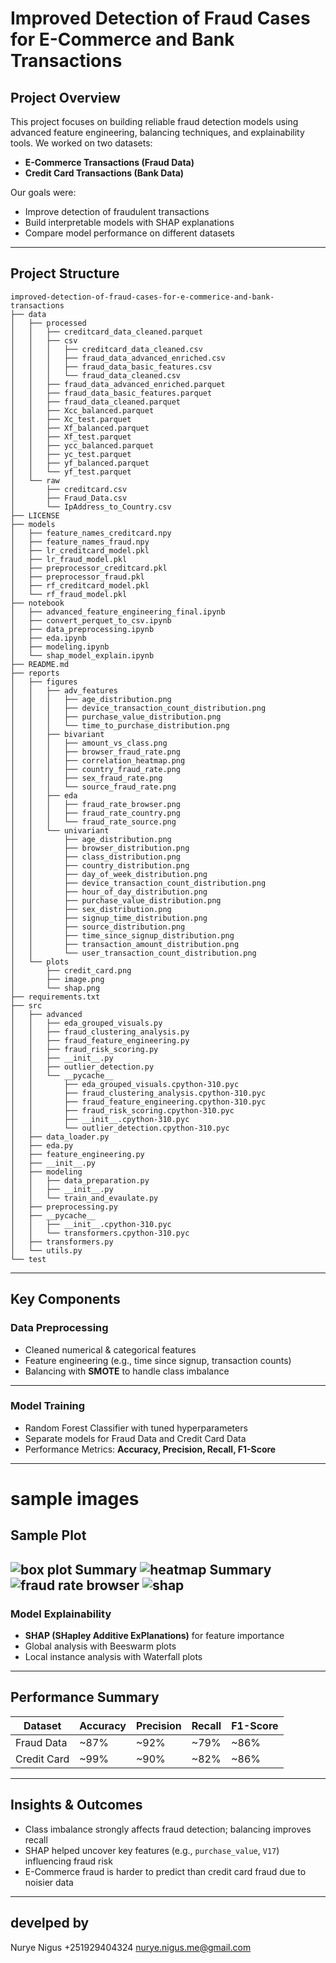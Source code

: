#  Improved Detection of Fraud Cases for E-Commerce and Bank Transactions

##  Project Overview

This project focuses on building reliable fraud detection models using advanced feature engineering, balancing techniques, and explainability tools.
We worked on two datasets:

* **E-Commerce Transactions (Fraud Data)**
* **Credit Card Transactions (Bank Data)**

Our goals were:

* Improve detection of fraudulent transactions
* Build interpretable models with SHAP explanations
* Compare model performance on different datasets

---

##  Project Structure

```
improved-detection-of-fraud-cases-for-e-commerice-and-bank-transactions
├── data
│   ├── processed
│   │   ├── creditcard_data_cleaned.parquet
│   │   ├── csv
│   │   │   ├── creditcard_data_cleaned.csv
│   │   │   ├── fraud_data_advanced_enriched.csv
│   │   │   ├── fraud_data_basic_features.csv
│   │   │   └── fraud_data_cleaned.csv
│   │   ├── fraud_data_advanced_enriched.parquet
│   │   ├── fraud_data_basic_features.parquet
│   │   ├── fraud_data_cleaned.parquet
│   │   ├── Xcc_balanced.parquet
│   │   ├── Xc_test.parquet
│   │   ├── Xf_balanced.parquet
│   │   ├── Xf_test.parquet
│   │   ├── ycc_balanced.parquet
│   │   ├── yc_test.parquet
│   │   ├── yf_balanced.parquet
│   │   └── yf_test.parquet
│   └── raw
│       ├── creditcard.csv
│       ├── Fraud_Data.csv
│       └── IpAddress_to_Country.csv
├── LICENSE
├── models
│   ├── feature_names_creditcard.npy
│   ├── feature_names_fraud.npy
│   ├── lr_creditcard_model.pkl
│   ├── lr_fraud_model.pkl
│   ├── preprocessor_creditcard.pkl
│   ├── preprocessor_fraud.pkl
│   ├── rf_creditcard_model.pkl
│   └── rf_fraud_model.pkl
├── notebook
│   ├── advanced_feature_engineering_final.ipynb
│   ├── convert_perquet_to_csv.ipynb
│   ├── data_preprocessing.ipynb
│   ├── eda.ipynb
│   ├── modeling.ipynb
│   └── shap_model_explain.ipynb
├── README.md
├── reports
│   ├── figures
│   │   ├── adv_features
│   │   │   ├── age_distribution.png
│   │   │   ├── device_transaction_count_distribution.png
│   │   │   ├── purchase_value_distribution.png
│   │   │   └── time_to_purchase_distribution.png
│   │   ├── bivariant
│   │   │   ├── amount_vs_class.png
│   │   │   ├── browser_fraud_rate.png
│   │   │   ├── correlation_heatmap.png
│   │   │   ├── country_fraud_rate.png
│   │   │   ├── sex_fraud_rate.png
│   │   │   └── source_fraud_rate.png
│   │   ├── eda
│   │   │   ├── fraud_rate_browser.png
│   │   │   ├── fraud_rate_country.png
│   │   │   └── fraud_rate_source.png
│   │   └── univariant
│   │       ├── age_distribution.png
│   │       ├── browser_distribution.png
│   │       ├── class_distribution.png
│   │       ├── country_distribution.png
│   │       ├── day_of_week_distribution.png
│   │       ├── device_transaction_count_distribution.png
│   │       ├── hour_of_day_distribution.png
│   │       ├── purchase_value_distribution.png
│   │       ├── sex_distribution.png
│   │       ├── signup_time_distribution.png
│   │       ├── source_distribution.png
│   │       ├── time_since_signup_distribution.png
│   │       ├── transaction_amount_distribution.png
│   │       └── user_transaction_count_distribution.png
│   └── plots
│       ├── credit_card.png
│       ├── image.png
│       └── shap.png
├── requirements.txt
├── src
│   ├── advanced
│   │   ├── eda_grouped_visuals.py
│   │   ├── fraud_clustering_analysis.py
│   │   ├── fraud_feature_engineering.py
│   │   ├── fraud_risk_scoring.py
│   │   ├── __init__.py
│   │   ├── outlier_detection.py
│   │   └── __pycache__
│   │       ├── eda_grouped_visuals.cpython-310.pyc
│   │       ├── fraud_clustering_analysis.cpython-310.pyc
│   │       ├── fraud_feature_engineering.cpython-310.pyc
│   │       ├── fraud_risk_scoring.cpython-310.pyc
│   │       ├── __init__.cpython-310.pyc
│   │       └── outlier_detection.cpython-310.pyc
│   ├── data_loader.py
│   ├── eda.py
│   ├── feature_engineering.py
│   ├── __init__.py
│   ├── modeling
│   │   ├── data_preparation.py
│   │   ├── __init__.py
│   │   └── train_and_evaulate.py
│   ├── preprocessing.py
│   ├── __pycache__
│   │   ├── __init__.cpython-310.pyc
│   │   └── transformers.cpython-310.pyc
│   ├── transformers.py
│   └── utils.py
└── test
```

---

##  Key Components

###  Data Preprocessing

* Cleaned numerical & categorical features
* Feature engineering (e.g., time since signup, transaction counts)
* Balancing with **SMOTE** to handle class imbalance

---

###  Model Training

* Random Forest Classifier with tuned hyperparameters
* Separate models for Fraud Data and Credit Card Data
* Performance Metrics: **Accuracy, Precision, Recall, F1-Score**

---
# sample images
##  Sample Plot  

![box plot Summary](reports/figures/bivariant/amount_vs_class.png)
![heatmap Summary](reports/figures/bivariant/correlation_heatmap.png)
![fraud rate browser](reports/figures/eda/fraud_rate_browser.png)
![shap](reports/plots/credit_card.png)
---

###  Model Explainability

* **SHAP (SHapley Additive ExPlanations)** for feature importance
* Global analysis with Beeswarm plots
* Local instance analysis with Waterfall plots

---

##  Performance Summary

| Dataset     | Accuracy | Precision | Recall | F1-Score |
| ----------- | -------- | --------- | ------ | -------- |
| Fraud Data  | \~87%    | \~92%     | \~79%  | \~86%    |
| Credit Card | \~99%    | \~90%     | \~82%  | \~86%    |

---

##  Insights & Outcomes

* Class imbalance strongly affects fraud detection; balancing improves recall
* SHAP helped uncover key features (e.g., `purchase_value`, `V17`) influencing fraud risk
* E-Commerce fraud is harder to predict than credit card fraud due to noisier data

---
## develped by 
Nurye Nigus 
+251929404324
nurye.nigus.me@gmail.com